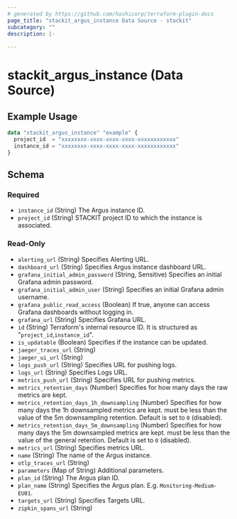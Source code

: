 ```yaml
---
# generated by https://github.com/hashicorp/terraform-plugin-docs
page_title: "stackit_argus_instance Data Source - stackit"
subcategory: ""
description: |-
  
---
```


# stackit_argus_instance (Data Source)



## Example Usage

```terraform
data "stackit_argus_instance" "example" {
  project_id  = "xxxxxxxx-xxxx-xxxx-xxxx-xxxxxxxxxxxx"
  instance_id = "xxxxxxxx-xxxx-xxxx-xxxx-xxxxxxxxxxxx"
}
```

<!-- schema generated by tfplugindocs -->
## Schema

### Required

- `instance_id` (String) The Argus instance ID.
- `project_id` (String) STACKIT project ID to which the instance is associated.

### Read-Only

- `alerting_url` (String) Specifies Alerting URL.
- `dashboard_url` (String) Specifies Argus instance dashboard URL.
- `grafana_initial_admin_password` (String, Sensitive) Specifies an initial Grafana admin password.
- `grafana_initial_admin_user` (String) Specifies an initial Grafana admin username.
- `grafana_public_read_access` (Boolean) If true, anyone can access Grafana dashboards without logging in.
- `grafana_url` (String) Specifies Grafana URL.
- `id` (String) Terraform's internal resource ID. It is structured as "`project_id`,`instance_id`".
- `is_updatable` (Boolean) Specifies if the instance can be updated.
- `jaeger_traces_url` (String)
- `jaeger_ui_url` (String)
- `logs_push_url` (String) Specifies URL for pushing logs.
- `logs_url` (String) Specifies Logs URL.
- `metrics_push_url` (String) Specifies URL for pushing metrics.
- `metrics_retention_days` (Number) Specifies for how many days the raw metrics are kept.
- `metrics_retention_days_1h_downsampling` (Number) Specifies for how many days the 1h downsampled metrics are kept. must be less than the value of the 5m downsampling retention. Default is set to `0` (disabled).
- `metrics_retention_days_5m_downsampling` (Number) Specifies for how many days the 5m downsampled metrics are kept. must be less than the value of the general retention. Default is set to `0` (disabled).
- `metrics_url` (String) Specifies metrics URL.
- `name` (String) The name of the Argus instance.
- `otlp_traces_url` (String)
- `parameters` (Map of String) Additional parameters.
- `plan_id` (String) The Argus plan ID.
- `plan_name` (String) Specifies the Argus plan. E.g. `Monitoring-Medium-EU01`.
- `targets_url` (String) Specifies Targets URL.
- `zipkin_spans_url` (String)
